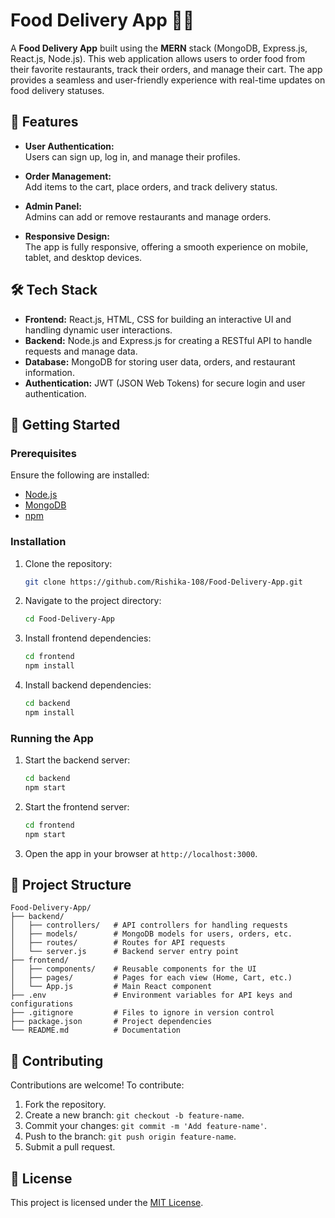 # Food Delivery App 🍔🍕

A **Food Delivery App** built using the **MERN** stack (MongoDB, Express.js, React.js, Node.js). This web application allows users to order food from their favorite restaurants, track their orders, and manage their cart. The app provides a seamless and user-friendly experience with real-time updates on food delivery statuses.

## 🌟 Features  

- **User Authentication:**  
  Users can sign up, log in, and manage their profiles.

- **Order Management:**  
  Add items to the cart, place orders, and track delivery status.

- **Admin Panel:**  
  Admins can add or remove restaurants and manage orders.

- **Responsive Design:**  
  The app is fully responsive, offering a smooth experience on mobile, tablet, and desktop devices.

## 🛠️ Tech Stack  

- **Frontend:** React.js, HTML, CSS for building an interactive UI and handling dynamic user interactions.
- **Backend:** Node.js and Express.js for creating a RESTful API to handle requests and manage data.
- **Database:** MongoDB for storing user data, orders, and restaurant information.
- **Authentication:** JWT (JSON Web Tokens) for secure login and user authentication.
  
## 🚀 Getting Started  

### Prerequisites  

Ensure the following are installed:
- [Node.js](https://nodejs.org/)
- [MongoDB](https://www.mongodb.com/)
- [npm](https://www.npmjs.com/)

### Installation  

1. Clone the repository:  
   ```bash  
   git clone https://github.com/Rishika-108/Food-Delivery-App.git  
   ```

2. Navigate to the project directory:  
   ```bash  
   cd Food-Delivery-App  
   ```

3. Install frontend dependencies:  
   ```bash  
   cd frontend  
   npm install  
   ```

4. Install backend dependencies:  
   ```bash  
   cd backend  
   npm install  
   ```

### Running the App  

1. Start the backend server:  
   ```bash  
   cd backend  
   npm start  
   ```

2. Start the frontend server:  
   ```bash  
   cd frontend  
   npm start  
   ```

3. Open the app in your browser at `http://localhost:3000`.

## 📂 Project Structure  

```plaintext  
Food-Delivery-App/  
├── backend/  
│   ├── controllers/   # API controllers for handling requests  
│   ├── models/        # MongoDB models for users, orders, etc.  
│   ├── routes/        # Routes for API requests  
│   └── server.js      # Backend server entry point  
├── frontend/  
│   ├── components/    # Reusable components for the UI  
│   ├── pages/         # Pages for each view (Home, Cart, etc.)  
│   └── App.js         # Main React component  
├── .env               # Environment variables for API keys and configurations  
├── .gitignore         # Files to ignore in version control  
├── package.json       # Project dependencies  
└── README.md          # Documentation  
```  

## 🤝 Contributing  

Contributions are welcome! To contribute:
1. Fork the repository.
2. Create a new branch: `git checkout -b feature-name`.
3. Commit your changes: `git commit -m 'Add feature-name'`.
4. Push to the branch: `git push origin feature-name`.
5. Submit a pull request.

## 📜 License  

This project is licensed under the [MIT License](LICENSE).
